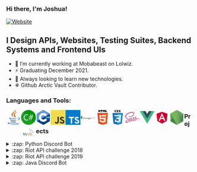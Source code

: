 ### Hi there, I'm Joshua!

[![Website](https://img.shields.io/website?label=JoshuaFernandes.ca&style=for-the-badge&url=https%3A%2F%2Fcodestackr.com)](https://joshuafernandes.ca/)

## I Design APIs, Websites, Testing Suites, Backend Systems and Frontend UIs

- 🌱 I’m currently working at Mobabeast on Lolwiz.
- ⚡ Graduating December 2021.
- 🔭 Always looking to learn new technologies.
- ❄ Github Arctic Vault Contributor.

### Languages and Tools:

[<img align="left" alt="Terminal" width="40px" src="https://raw.githubusercontent.com/github/explore/80688e429a7d4ef2fca1e82350fe8e3517d3494d/topics/java/java.png" />][Java]
[<img align="left" alt="Terminal" width="40px" src="https://raw.githubusercontent.com/github/explore/80688e429a7d4ef2fca1e82350fe8e3517d3494d/topics/csharp/csharp.png" />][C#]
[<img align="left" alt="Terminal" width="40px" src="https://raw.githubusercontent.com/github/explore/80688e429a7d4ef2fca1e82350fe8e3517d3494d/topics/cpp/cpp.png" />][other]
[<img align="left" alt="JavaScript" width="40px" src="https://raw.githubusercontent.com/github/explore/80688e429a7d4ef2fca1e82350fe8e3517d3494d/topics/javascript/javascript.png" />][JavaScript]
[<img align="left" alt="Terminal" width="40px" src="https://raw.githubusercontent.com/github/explore/80688e429a7d4ef2fca1e82350fe8e3517d3494d/topics/typescript/typescript.png" />][typescript]
[<img align="left" alt="MongoDB" width="40px" src="https://raw.githubusercontent.com/github/explore/80688e429a7d4ef2fca1e82350fe8e3517d3494d/topics/mongodb/mongodb.png" />][Python]
[<img align="left" alt="HTML5" width="40px" src="https://raw.githubusercontent.com/github/explore/80688e429a7d4ef2fca1e82350fe8e3517d3494d/topics/html/html.png" />][html]
[<img align="left" alt="CSS3" width="40px" src="https://raw.githubusercontent.com/github/explore/80688e429a7d4ef2fca1e82350fe8e3517d3494d/topics/css/css.png" />][html]
[<img align="left" alt="Sass" width="40px" src="https://raw.githubusercontent.com/github/explore/80688e429a7d4ef2fca1e82350fe8e3517d3494d/topics/sass/sass.png" />][html]
[<img align="left" alt="Terminal" width="40px" src="https://raw.githubusercontent.com/github/explore/80688e429a7d4ef2fca1e82350fe8e3517d3494d/topics/vue/vue.png" />][Vue]
[<img align="left" alt="React" width="40px" src="https://raw.githubusercontent.com/github/explore/80688e429a7d4ef2fca1e82350fe8e3517d3494d/topics/angular/angular.png" />][Typescript]
[<img align="left" alt="Node.js" width="40px" src="https://raw.githubusercontent.com/github/explore/80688e429a7d4ef2fca1e82350fe8e3517d3494d/topics/nodejs/nodejs.png" />][NodeJs]
[<img align="left" alt="MySQL" width="40px" src="https://raw.githubusercontent.com/github/explore/80688e429a7d4ef2fca1e82350fe8e3517d3494d/topics/mysql/mysql.png" />][other]

### Projects 
<details>
    <summary> :zap: Python Discord Bot</summary>
    [Python Discord Bot](https://github.com/Vexrax/DiscordBot-Python)  
    A python bot for my personal discord Server

</details>
<details>
    <summary> :zap: Riot API challenge 2018</summary>
    [2017 Riot API Challenge](https://github.com/Vexrax/lolApi2017)     
    Runner up for the 2018 Riot API challenge. Web app that provides runes and builds for champions for league of legends
</details>
<details>
    <summary> :zap: Riot API challenge 2019</summary>
    [2018 Riot API Challenge](https://github.com/afieldi/2018-Riot-API-Challenge)  
    Winner of the 2019 Riot API challenge. Web app and native client that hooks into the league of legend client to provide players with move immersive missions and quests. 
</details>
<details>
    <summary> :zap: Java Discord Bot</summary>
    [Java Discord Bot](https://github.com/Vexrax/DiscordBot)     
    A Java discord bot for some of my friends discord server. Plays musics, fetches playlists and has a host of "fun" commands
</details>


[NodeJs]: https://github.com/afieldi/2018-Riot-API-Challenge
[Python]: https://github.com/Vexrax/DiscordBot-Python
[Java]: https://github.com/Vexrax/DiscordBot
[TypeScript]: https://github.com/afieldi/2018-Riot-API-Challenge
[JavaScript]: https://github.com/Vexrax/lolApi2017
[C#]: https://github.com/Vexrax/AndroidGameV1
[html]: https://github.com/Vexrax/lolApi2017
[Vue]: https://github.com/lol-matchmaker/riot-hackathon
[other]: https://github.com/Vexrax
